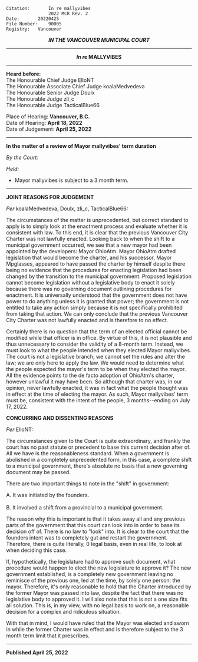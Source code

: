	Citation:       In re mallyvibes
                	2022 MCR Rev. 2
	Date:		20220425
	File Number:	90005
	Registry:	Vancouver

<p align="center"><b><i>
				IN THE VANCOUVER MUNICIPAL COURT
</b></i>

---

<p align="center">  <i>   <b>  In re </i>MALLYVIBES	  </b>

---
	
**Heard before:**
<br> The Honourable Chief Judge ElloNT
<br> The Honourable Associate Chief Judge koalaMedvedeva
<br> The Honourable Senior Judge Doulx
<br> The Honourable Judge zli_c
<br> The Honourable Judge TacticalBlue66

Place of Hearing: **Vancouver, B.C.**
<br>				Date of Hearing: **April 18, 2022**
<br>				Date of Judgement: **April 25, 2022**

---

  **In the matter of a review of Mayor mallyvibes' term duration**
  
*By the Court:*
  
*Held:*
  
- Mayor mallyvibes is subject to a 3 month term.
  
---
  
  **JOINT REASONS FOR JUDGEMENT**
  
  *Per* koalaMedvedeva, Doulx, zli_c, TacticalBlue66:
  
The circumstances of the matter is unprecedented, but correct standard to apply is to simply look at the enactment process and evaluate whether it is consistent with law. To this end, it is clear that the previous Vancouver City Charter was not lawfully enacted. Looking back to when the shift to a municipal government occurred, we see that a new mayor had been appointed by the developers: Mayor OhioAtm. Mayor OhioAtm drafted legislation that would become the charter, and his successor, Mayor Mpglasses, appeared to have passed the charter by himself despite there being no evidence that the procedures for enacting legislation had been changed by the transition to the municipal government. Proposed legislation cannot become legislation without a legislative body to enact it solely because there was no governing document outlining procedures for enactment. It is universally understood that the government does not have power to do anything unless it is granted that power; the government is not entitled to take any action simply because it is not specifically prohibited from taking that action. We can only conclude that the previous Vancouver City Charter was not lawfully enacted and is therefore to no effect.

Certainly there is no question that the term of an elected official cannot be modified while that officer is in office. By virtue of this, it is not plausible and thus unnecessary to consider the validity of a 8-month term. Instead, we must look to what the people intended when they elected Mayor mallyvibes. The court is not a legislative branch; we cannot set the rules and alter the law; we are only here to apply the law. We would need to determine what the people expected the mayor's term to be when they elected the mayor. All the evidence points to the de facto adoption of OhioAtm's charter, however unlawful it may have been. So although that charter was, in our opinion, never lawfully enacted, it was in fact what the people thought was in effect at the time of electing the mayor. As such, Mayor mallyvibes' term must be, consistent with the intent of the people, 3 months--ending on July 17, 2022.
  
  **CONCURRING AND DISSENTING REASONS**
  
  *Per* ElloNT:
   
The circumstances given to the Court is quite extraordinary, and frankly the court has no past statute or precedent to base this current decision after of. All we have is the reasonableness standard. When a government is abolished in a completely unprecedented form, in this case, a complete shift to a municipal government, there's absolute no basis that a new governing document may be passed. 

There are two important things to note in the "shift" in government: 

A. It was initiated by the founders.						<br>	
B. It involved a shift from a provincial to a municipal government.

The reason why this is important is that it takes away all and any previous parts of the government that this court can look into in order to base its decision off of. There is no law to "look" into. It is clear to the court that the founders intent was to completely gut and restart the government. Therefore, there is quite literally, 0 legal basis, even in real life, to look at when deciding this case.

If, hypothetically, the legislature had to approve such document, what procedure would happen to elect the new legislature to approve it? The new government established, is a completely new government leaving no reminisce of the previous one, led at the time, by solely one person: the mayor. Therefore, it's only reasonable to hold that the Charter introduced by the former Mayor was passed into law, despite the fact that there was no legislative body to approved it. I will also note that this is not a one size fits all solution. This is, in my view, with no legal basis to work on, a reasonable decision for a complex and ridiculous situation.

With that in mind, I would have ruled that the Mayor was elected and sworn in while the former Charter was in effect and is therefore subject to the 3 month term limit that it prescribes.
  
---
  
  **Published April 25, 2022**
